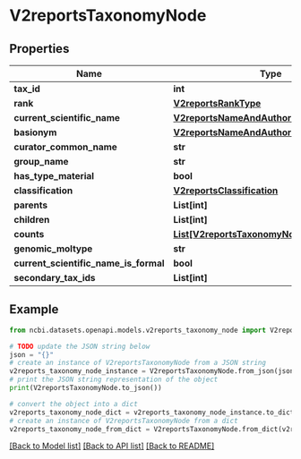 # V2reportsTaxonomyNode


## Properties

Name | Type | Description | Notes
------------ | ------------- | ------------- | -------------
**tax_id** | **int** |  | [optional] 
**rank** | [**V2reportsRankType**](V2reportsRankType.md) |  | [optional] 
**current_scientific_name** | [**V2reportsNameAndAuthority**](V2reportsNameAndAuthority.md) |  | [optional] 
**basionym** | [**V2reportsNameAndAuthority**](V2reportsNameAndAuthority.md) |  | [optional] 
**curator_common_name** | **str** |  | [optional] 
**group_name** | **str** |  | [optional] 
**has_type_material** | **bool** |  | [optional] 
**classification** | [**V2reportsClassification**](V2reportsClassification.md) |  | [optional] 
**parents** | **List[int]** |  | [optional] 
**children** | **List[int]** |  | [optional] 
**counts** | [**List[V2reportsTaxonomyNodeCountByType]**](V2reportsTaxonomyNodeCountByType.md) |  | [optional] 
**genomic_moltype** | **str** |  | [optional] 
**current_scientific_name_is_formal** | **bool** |  | [optional] 
**secondary_tax_ids** | **List[int]** |  | [optional] 

## Example

```python
from ncbi.datasets.openapi.models.v2reports_taxonomy_node import V2reportsTaxonomyNode

# TODO update the JSON string below
json = "{}"
# create an instance of V2reportsTaxonomyNode from a JSON string
v2reports_taxonomy_node_instance = V2reportsTaxonomyNode.from_json(json)
# print the JSON string representation of the object
print(V2reportsTaxonomyNode.to_json())

# convert the object into a dict
v2reports_taxonomy_node_dict = v2reports_taxonomy_node_instance.to_dict()
# create an instance of V2reportsTaxonomyNode from a dict
v2reports_taxonomy_node_from_dict = V2reportsTaxonomyNode.from_dict(v2reports_taxonomy_node_dict)
```
[[Back to Model list]](../README.md#documentation-for-models) [[Back to API list]](../README.md#documentation-for-api-endpoints) [[Back to README]](../README.md)


